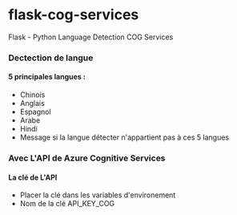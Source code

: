 # flask-cog-services
Flask - Python Language Detection COG Services
### Dectection de langue
#### 5 principales langues :
- Chinois
- Anglais
- Espagnol
- Arabe
- Hindi
- Message si la langue détecter n'appartient pas à ces 5 langues
### Avec L'API de Azure Cognitive Services
#### La clé de L'API 
- Placer la clé dans les variables d'environement 
- Nom de la clé API_KEY_COG


